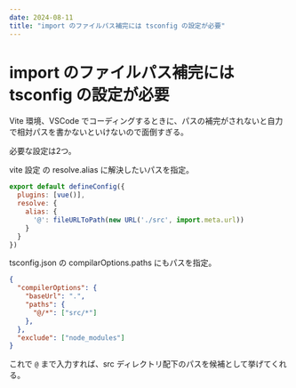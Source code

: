 ```yaml
---
date: 2024-08-11
title: "import のファイルパス補完には tsconfig の設定が必要"
---
```


# import のファイルパス補完には tsconfig の設定が必要

Vite 環境、VSCode でコーディングするときに、パスの補完がされないと自力で相対パスを書かないといけないので面倒すぎる。

必要な設定は2つ。

vite 設定 の resolve.alias に解決したいパスを指定。

```vite.config.mjs
export default defineConfig({
  plugins: [vue()],
  resolve: {
    alias: {
      '@': fileURLToPath(new URL('./src', import.meta.url))
    }
  }
})
```

tsconfig.json の compilarOptions.paths にもパスを指定。

```tsconfig.json
{
  "compilerOptions": {
    "baseUrl": ".",
    "paths": {
      "@/*": ["src/*"]
    },
  },
  "exclude": ["node_modules"]
}
```

これで `@` まで入力すれば、src ディレクトリ配下のパスを候補として挙げてくれる。
